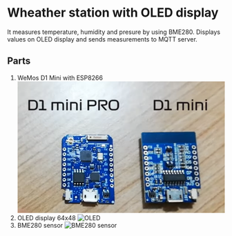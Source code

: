 # Wheather station with OLED display

It measures temperature, humidity and presure by using BME280. Displays values on OLED display and sends measurements to MQTT server.

## Parts
1. WeMos D1 Mini with ESP8266
![WeMos D1 Mini](parts/WeMos_D1_mini_esp8266.png)
2. OLED display 64x48
![OLED](OLED_SSD1306_I2C.png)
3. BME280 sensor
![BME280 sensor](BME280_I2C_3_3V.png)
